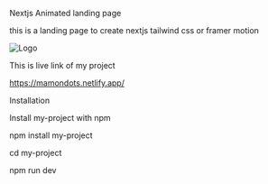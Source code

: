 Nextjs Animated landing page

this is a landing page to create nextjs tailwind css or framer motion

![Logo](https://i.ibb.co.com/yXrDD7q/screencapture-localhost-3000-2024-10-21-12-49-08.png)

This is live link of my project

https://mamondots.netlify.app/

Installation

Install my-project with npm

  npm install my-project
  
  cd my-project
  
  npm run dev
